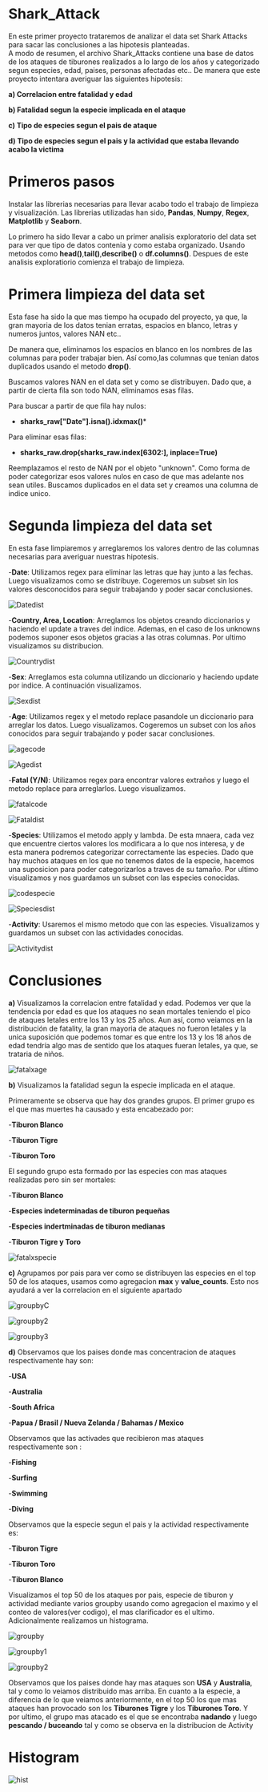 # Shark_Attack
En este primer proyecto trataremos de analizar el data set Shark Attacks para sacar las conclusiones a las hipotesis planteadas.             
A modo de resumen, el archivo Shark_Attacks contiene una base de datos de los ataques de tiburones realizados a lo largo de los años y categorizado segun especies, edad, paises, personas afectadas etc.. 
De manera que este proyecto intentara averiguar las siguientes hipotesis:

**a) Correlacion entre fatalidad y edad**

**b) Fatalidad segun la especie implicada en el ataque** 

**c) Tipo de especies segun el pais de ataque**

**d) Tipo de especies segun el pais y la actividad que estaba llevando acabo la victima**  

# Primeros pasos

Instalar las librerias necesarias para llevar acabo todo el trabajo de limpieza y visualización. 
Las librerias utilizadas han sido, **Pandas**, **Numpy**, **Regex**, **Matplotlib** y **Seaborn**.

Lo primero ha sido llevar a cabo un primer analisis exploratorio del data set para ver que tipo de datos contenia y como estaba organizado. Usando metodos como **head()**,**tail()**,**describe()** o **df.columns()**.
Despues de este analisis exploratiorio comienza el trabajo de limpieza.

# Primera limpieza del data set

Esta fase ha sido la que mas tiempo ha ocupado del proyecto, ya que, la gran mayoria de los datos tenian erratas, espacios en blanco, letras y numeros juntos, valores NAN etc..

De manera que, eliminamos los espacios en blanco en los nombres de las columnas para poder trabajar bien. Así como,las columnas que tenian datos duplicados usando el metodo **drop()**.

Buscamos valores NAN en el data set y como se distribuyen. Dado que, a partir de cierta fila son todo NAN, eliminamos esas filas.

Para buscar a partir de que fila hay nulos:

- **sharks_raw["Date"].isna().idxmax()***

Para eliminar esas filas:
- **sharks_raw.drop(sharks_raw.index[6302:], inplace=True)**

Reemplazamos el resto de NAN por el objeto "unknown". Como forma de poder categorizar esos valores nulos en caso de que mas adelante nos sean utiles. Buscamos duplicados en el data set y creamos una columna de indice unico.
 
# Segunda limpieza del data set

En esta fase limpiaremos y arreglaremos los valores dentro de las columnas necesarias para averiguar nuestras hipotesis.

-**Date**: Utilizamos regex para eliminar las letras que hay junto a las fechas. Luego visualizamos como se distribuye. Cogeremos un subset sin los valores desconocidos para seguir trabajando y poder sacar conclusiones.

![Datedist](Pictures\Datedist.png)

-**Country, Area, Location**: Arreglamos los objetos creando diccionarios y haciendo el update a traves del indice. Ademas, en el caso de los unknowns podemos suponer esos objetos gracias a las otras columnas. Por ultimo visualizamos su distribucion.

![Countrydist](Pictures\Countrydist.png)

-**Sex**: Arreglamos esta columna utilizando un diccionario y haciendo update por indice. A continuación visualizamos.

![Sexdist](Pictures\Sexdist.png)

-**Age**: Utilizamos regex y el metodo replace pasandole un diccionario para arreglar los datos. Luego visualizamos.
Cogeremos un subset con los años conocidos para seguir trabajando y poder sacar conclusiones.

![agecode](Pictures\agecode.png)

![Agedist](Pictures\Agedist.png)

-**Fatal (Y/N)**: Utilizamos regex para encontrar valores extraños y luego el metodo replace para arreglarlos. Luego visualizamos.

![fatalcode](Pictures\fatalcode.png)

![Fataldist](Pictures\Fataldist.png)

-**Species**: Utilizamos el metodo apply y lambda. De esta mnaera, cada vez que encuentre ciertos valores los modificara a lo que nos interesa, y de esta manera podremos categorizar correctamente las especies. Dado que hay muchos ataques en los que no tenemos datos de la especie, hacemos una suposicion para poder categorizarlos a traves de su tamaño. Por ultimo visualizamos y nos guardamos un subset con las especies conocidas.

![codespecie](Pictures\codespecie.png)

![Speciesdist](Pictures\speciesdist.png)

-**Activity**: Usaremos el mismo metodo que con las especies. Visualizamos y guardamos un subset con las actividades conocidas.

![Activitydist](Pictures\activitydist.png)

# Conclusiones

**a)** Visualizamos la correlacion entre fatalidad y edad. Podemos ver que la tendencia por edad es que los ataques no sean mortales teniendo el pico de ataques letales entre los 13 y los 25 años. Aun así, como veiamos en la distribución de fatality, la gran mayoria de ataques no fueron letales y la unica suposición que podemos tomar es que entre los 13 y los 18 años de edad tendría algo mas de sentido que los ataques fueran letales, ya que, se trataria de niños.

![fatalxage](Pictures\fatalxage.png)

**b)** Visualizamos la fatalidad segun la especie implicada en el ataque. 

Primeramente se observa que hay dos grandes grupos. El primer grupo es el que mas muertes ha causado y esta encabezado por:

-**Tiburon Blanco**

 -**Tiburon Tigre**

 -**Tiburon Toro**

El segundo grupo esta formado por las especies con mas ataques realizadas pero sin ser mortales:

 -**Tiburon Blanco**

 -**Especies indeterminadas de tiburon pequeñas**

 -**Especies indertminadas de tiburon medianas**

 -**Tiburon Tigre y Toro**

 ![fatalxspecie](Pictures\fatalxspecie.png)

 **c)** Agrupamos por pais para ver como se distribuyen las especies en el top 50 de los ataques, usamos como agregacion **max** y **value_counts**. Esto nos ayudará a ver la correlacion en el siguiente apartado

 ![groupbyC](Pictures\groupbyC.png)

 ![groupby2](Pictures\groupbyC2.png)

 ![groupby3](Pictures\groupbyC3.png)


**d)** Observamos que los paises donde mas concentracion de ataques respectivamente hay son:

-**USA**

-**Australia**

-**South Africa**

-**Papua / Brasil / Nueva Zelanda / Bahamas / Mexico**

Observamos que las activades que recibieron mas ataques respectivamente son :

-**Fishing**

-**Surfing**

-**Swimming**

-**Diving**

Observamos que la especie segun el pais y la actividad respectivamente es:

-**Tiburon Tigre**

-**Tiburon Toro**

-**Tiburon Blanco**

Visualizamos el top 50 de los ataques por pais, especie de tiburon y actividad mediante varios groupby usando como agregacion el maximo y el conteo de valores(ver codigo), el mas clarificador es el ultimo. Adicionalmente realizamos un histograma.


![groupby](Pictures\groupby.png)

![groupby1](Pictures\groupby1.png)

![groupby2](Pictures\groupby2.png)

Observamos que los paises donde hay mas ataques son **USA** y **Australia**, tal y como lo veiamos distribuido mas arriba. En cuanto a la especie, a diferencia de lo que veiamos anteriormente, en el top 50 los que mas ataques han provocado son los **Tiburones Tigre** y los **Tiburones Toro**. Y por ultimo, el grupo mas atacado es el que se encontraba **nadando** y luego **pescando / buceando** tal y como se observa en la distribucion de Activity

# Histogram

![hist](Pictures\hist.png)